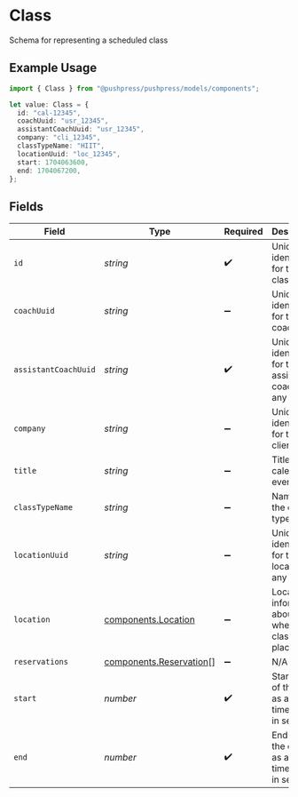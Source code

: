 # Class

Schema for representing a scheduled class

## Example Usage

```typescript
import { Class } from "@pushpress/pushpress/models/components";

let value: Class = {
  id: "cal-12345",
  coachUuid: "usr_12345",
  assistantCoachUuid: "usr_12345",
  company: "cli_12345",
  classTypeName: "HIIT",
  locationUuid: "loc_12345",
  start: 1704063600,
  end: 1704067200,
};
```

## Fields

| Field                                                              | Type                                                               | Required                                                           | Description                                                        |
| ------------------------------------------------------------------ | ------------------------------------------------------------------ | ------------------------------------------------------------------ | ------------------------------------------------------------------ |
| `id`                                                               | *string*                                                           | :heavy_check_mark:                                                 | Unique identifier for the class                                    |
| `coachUuid`                                                        | *string*                                                           | :heavy_minus_sign:                                                 | Unique identifier for the coach                                    |
| `assistantCoachUuid`                                               | *string*                                                           | :heavy_check_mark:                                                 | Unique identifier for the assistant coach, if any                  |
| `company`                                                          | *string*                                                           | :heavy_minus_sign:                                                 | Unique identifier for the client                                   |
| `title`                                                            | *string*                                                           | :heavy_minus_sign:                                                 | Title of the calendar event                                        |
| `classTypeName`                                                    | *string*                                                           | :heavy_minus_sign:                                                 | Name of the class type                                             |
| `locationUuid`                                                     | *string*                                                           | :heavy_minus_sign:                                                 | Unique identifier for the location, if any                         |
| `location`                                                         | [components.Location](../../models/components/location.md)         | :heavy_minus_sign:                                                 | Location information about where the class took place              |
| `reservations`                                                     | [components.Reservation](../../models/components/reservation.md)[] | :heavy_minus_sign:                                                 | N/A                                                                |
| `start`                                                            | *number*                                                           | :heavy_check_mark:                                                 | Start time of the event as a Unix timestamp in seconds             |
| `end`                                                              | *number*                                                           | :heavy_check_mark:                                                 | End time of the event as a Unix timestamp in seconds               |